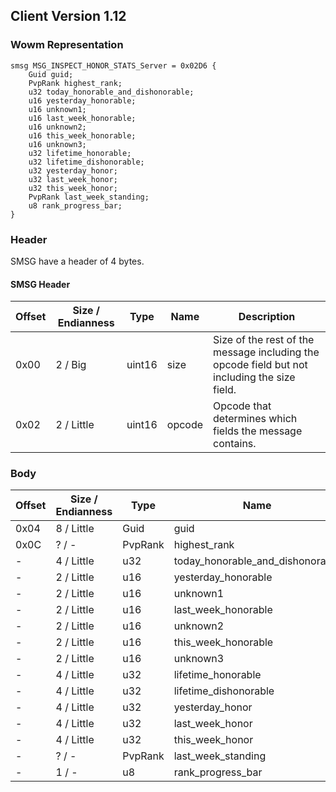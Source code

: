 ## Client Version 1.12

### Wowm Representation
```rust,ignore
smsg MSG_INSPECT_HONOR_STATS_Server = 0x02D6 {
    Guid guid;
    PvpRank highest_rank;
    u32 today_honorable_and_dishonorable;
    u16 yesterday_honorable;
    u16 unknown1;
    u16 last_week_honorable;
    u16 unknown2;
    u16 this_week_honorable;
    u16 unknown3;
    u32 lifetime_honorable;
    u32 lifetime_dishonorable;
    u32 yesterday_honor;
    u32 last_week_honor;
    u32 this_week_honor;
    PvpRank last_week_standing;
    u8 rank_progress_bar;
}
```
### Header
SMSG have a header of 4 bytes.

#### SMSG Header
| Offset | Size / Endianness | Type   | Name   | Description |
| ------ | ----------------- | ------ | ------ | ----------- |
| 0x00   | 2 / Big           | uint16 | size   | Size of the rest of the message including the opcode field but not including the size field.|
| 0x02   | 2 / Little        | uint16 | opcode | Opcode that determines which fields the message contains.|
### Body
| Offset | Size / Endianness | Type | Name | Description |
| ------ | ----------------- | ---- | ---- | ----------- |
| 0x04 | 8 / Little | Guid | guid |  |
| 0x0C | ? / - | PvpRank | highest_rank |  |
| - | 4 / Little | u32 | today_honorable_and_dishonorable |  |
| - | 2 / Little | u16 | yesterday_honorable |  |
| - | 2 / Little | u16 | unknown1 |  |
| - | 2 / Little | u16 | last_week_honorable |  |
| - | 2 / Little | u16 | unknown2 |  |
| - | 2 / Little | u16 | this_week_honorable |  |
| - | 2 / Little | u16 | unknown3 |  |
| - | 4 / Little | u32 | lifetime_honorable |  |
| - | 4 / Little | u32 | lifetime_dishonorable |  |
| - | 4 / Little | u32 | yesterday_honor |  |
| - | 4 / Little | u32 | last_week_honor |  |
| - | 4 / Little | u32 | this_week_honor |  |
| - | ? / - | PvpRank | last_week_standing |  |
| - | 1 / - | u8 | rank_progress_bar |  |
